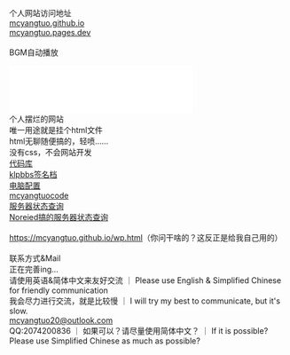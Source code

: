 个人网站访问地址<br>
<a href="https://mcyangtuo.github.io">mcyangtuo.github.io</a><br>
<a href="https://mcyangtuo.pages.dev">mcyangtuo.pages.dev</a><br>
<br>
BGM自动播放<br>
<iframe frameborder="no" border="0" marginwidth="0" marginheight="0" width=330 height=86 src="//music.163.com/outchain/player?type=3&id=2538061545&auto=1&height=66"></iframe><br>
个人摆烂的网站<br>
唯一用途就是挂个html文件<br>
html无聊随便搞的，轻喷……<br>
没有css，不会网站开发<br>
<a href="https://github.com/mcyangtuo/mcyangtuo.github.io">代码库</a><br>
<a href="https://mcyangtuo.github.io/klpbbs签名档.html">klpbbs签名档</a><br>
<a href="https://mcyangtuo.github.io/电脑配置.html">电脑配置</a><br>
<a href="https://mcyangtuo.github.io/mcyangtuocode">mcyangtuocode</a><br>
<a href="https://mcyangtuo.github.io/%E6%9C%8D%E5%8A%A1%E5%99%A8%E7%8A%B6%E6%80%81%E6%9F%A5%E8%AF%A2.html">服务器状态查询</a><br>
<a href="https://mcyangtuo.github.io/server/index.html">Noreied搞的服务器状态查询</a><br>
<br>
<a href="https://mcyangtuo.github.io/wp.html">https://mcyangtuo.github.io/wp.html</a>（你问干啥的？这反正是给我自己用的）<br>
<br>
联系方式&Mail<br>
正在完善ing…<br>
请使用英语&简体中文来友好交流 ｜ Please use English & Simplified Chinese for friendly communication<br>
我会尽力进行交流，就是比较慢 ｜ I will try my best to communicate, but it's slow.<br>
<a href="mailto:mcyangtuo20@outlook.com">mcyangtuo20@outlook.com</a><br>
QQ:2074200836 ｜ 如果可以？请尽量使用简体中文？ ｜ If it is possible? Please use Simplified Chinese as much as possible?

